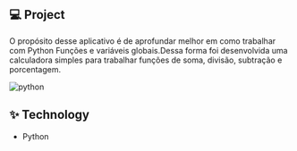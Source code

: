 ## 💻 Project

O propósito desse aplicativo é de aprofundar melhor em como trabalhar com Python Funções e variáveis globais.Dessa forma foi desenvolvida uma calculadora simples para trabalhar funções de soma, divisão, subtração e porcentagem.


![python](https://user-images.githubusercontent.com/71294409/194131465-52b70273-74f3-49be-9f34-290bccf78da3.png)

## ✨ Technology

- Python
